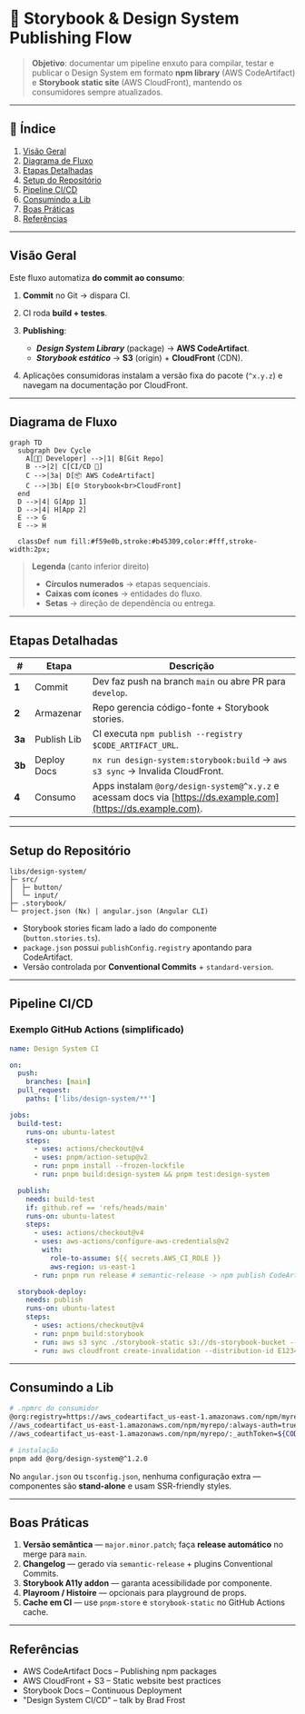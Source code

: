 # 📖 Storybook & Design System Publishing Flow

> **Objetivo**: documentar um pipeline enxuto para compilar, testar e publicar o Design System em formato **npm library** (AWS CodeArtifact) e **Storybook static site** (AWS CloudFront), mantendo os consumidores sempre atualizados.

---

## 📑 Índice

1. [Visão Geral](#visão-geral)
2. [Diagrama de Fluxo](#diagrama-de-fluxo)
3. [Etapas Detalhadas](#etapas-detalhadas)
4. [Setup do Repositório](#setup-do-repositório)
5. [Pipeline CI/CD](#pipeline-cicd)
6. [Consumindo a Lib](#consumindo-a-lib)
7. [Boas Práticas](#boas-práticas)
8. [Referências](#referências)

---

## Visão Geral

Este fluxo automatiza **do commit ao consumo**:

1. **Commit** no Git → dispara CI.
2. CI roda **build + testes**.
3. **Publishing**:

   * ***Design System Library*** (package) → **AWS CodeArtifact**.
   * ***Storybook estático*** → **S3** (origin) + **CloudFront** (CDN).
4. Aplicações consumidoras instalam a versão fixa do pacote (`^x.y.z`) e navegam na documentação por CloudFront.

---

## Diagrama de Fluxo

```mermaid
graph TD
  subgraph Dev Cycle
    A[👩‍💻 Developer] -->|1| B[Git Repo]
    B -->|2| C[CI/CD 🚀]
    C -->|3a| D[📦 AWS CodeArtifact]
    C -->|3b| E[🌐 Storybook<br>CloudFront]
  end
  D -->|4| G[App 1]
  D -->|4| H[App 2]
  E --> G
  E --> H

  classDef num fill:#f59e0b,stroke:#b45309,color:#fff,stroke-width:2px;
```

> **Legenda** (canto inferior direito)
>
> * **Círculos numerados** → etapas sequenciais.
> * **Caixas com ícones** → entidades do fluxo.
> * **Setas** → direção de dependência ou entrega.

---

## Etapas Detalhadas

| #      | Etapa       | Descrição                                                                                                      |
| ------ | ----------- | -------------------------------------------------------------------------------------------------------------- |
| **1**  | Commit      | Dev faz push na branch `main` ou abre PR para `develop`.                                                       |
| **2**  | Armazenar   | Repo gerencia código-fonte + Storybook stories.                                                                |
| **3a** | Publish Lib | CI executa `npm publish --registry $CODE_ARTIFACT_URL`.                                                        |
| **3b** | Deploy Docs | `nx run design-system:storybook:build` → `aws s3 sync` → Invalida CloudFront.                                  |
| **4**  | Consumo     | Apps instalam `@org/design-system@^x.y.z` e acessam docs via [https://ds.example.com](https://ds.example.com). |

---

## Setup do Repositório

```
libs/design-system/
├─ src/
│  ├─ button/
│  └─ input/
├─ .storybook/
└─ project.json (Nx) | angular.json (Angular CLI)
```

* Storybook stories ficam lado a lado do componente (`button.stories.ts`).
* `package.json` possui `publishConfig.registry` apontando para CodeArtifact.
* Versão controlada por **Conventional Commits** + `standard-version`.

---

## Pipeline CI/CD

### Exemplo GitHub Actions (simplificado)

```yaml
name: Design System CI

on:
  push:
    branches: [main]
  pull_request:
    paths: ['libs/design-system/**']

jobs:
  build-test:
    runs-on: ubuntu-latest
    steps:
      - uses: actions/checkout@v4
      - uses: pnpm/action-setup@v2
      - run: pnpm install --frozen-lockfile
      - run: pnpm build:design-system && pnpm test:design-system

  publish:
    needs: build-test
    if: github.ref == 'refs/heads/main'
    runs-on: ubuntu-latest
    steps:
      - uses: actions/checkout@v4
      - uses: aws-actions/configure-aws-credentials@v2
        with:
          role-to-assume: ${{ secrets.AWS_CI_ROLE }}
          aws-region: us-east-1
      - run: pnpm run release # semantic-release -> npm publish CodeArtifact

  storybook-deploy:
    needs: publish
    runs-on: ubuntu-latest
    steps:
      - uses: actions/checkout@v4
      - run: pnpm build:storybook
      - run: aws s3 sync ./storybook-static s3://ds-storybook-bucket --delete
      - run: aws cloudfront create-invalidation --distribution-id E123456 --paths '/*'
```

---

## Consumindo a Lib

```sh
# .npmrc do consumidor
@org:registry=https://aws_codeartifact_us-east-1.amazonaws.com/npm/myrepo/
//aws_codeartifact_us-east-1.amazonaws.com/npm/myrepo/:always-auth=true
//aws_codeartifact_us-east-1.amazonaws.com/npm/myrepo/:_authToken=${CODEARTIFACT_AUTH_TOKEN}

# instalação
pnpm add @org/design-system@^1.2.0
```

No `angular.json` ou `tsconfig.json`, nenhuma configuração extra — componentes são **stand‑alone** e usam SSR-friendly styles.

---

## Boas Práticas

1. **Versão semântica** — `major.minor.patch`; faça **release automático** no merge para `main`.
2. **Changelog** — gerado via `semantic-release` + plugins Conventional Commits.
3. **Storybook A11y addon** — garanta acessibilidade por componente.
4. **Playroom / Histoire** — opcionais para playground de props.
5. **Cache em CI** — use `pnpm-store` e `storybook-static` no GitHub Actions cache.

---

## Referências

* AWS CodeArtifact Docs – Publishing npm packages
* AWS CloudFront + S3 – Static website best practices
* Storybook Docs – Continuous Deployment
* "Design System CI/CD" – talk by Brad Frost
